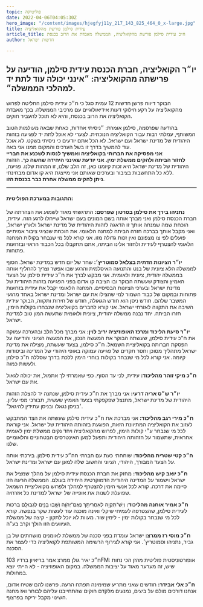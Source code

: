 ```yaml
---
topic: פוליטיקה
date: 2022-04-06T04:05:30Z
hero_image: "/content/images/hjegfyj11y_217_143_825_464_0_x-large.jpg"
title: עידית סילמן פורשת מהקואליציה
article_title: ח״כ עידית סילמן פורשת מהקואליציה, הממשלה מאבדת את הרוב בכנסת
author: חדשות ישראל

---
```

## יו״ר הקואליציה, חברת הכנסת עידית סילמן, הודיעה על פרישתה מהקואליציה: ״אינני יכולה עוד לתת יד למהלכי הממשלה״.

הבוקר דיווח פרשן חדשות 12 עמית סגל כי ח״כ עידית סילמן החליטה לפרוש מהקואליציה על רקע חילוקי דעות אידיאולוגיים עם מרכיבי הממשלה. בכך מאבדת הקואליציה את הרוב בכנסת, והיא לא תוכל להעביר חוקים.

בהודעה שפרסמה, סילמן אומרת: ״ניסיתי אחדות, כאחת שבאה מעולמות הטוב המשותף, עמלתי רבות עבור הקואליציה הנוכחית. לצערי לא אוכל לתת יד לפגיעה בזהות היהודית של מדינת ישראל ועם ישראל. לא הכל אתם יודעים כי ניסיתי בשקט. לא אוכל עוד להמשיך בדרך זו בשל הערכים והמקום ממנו אני באה.  
**אני מפסיקה את חברותי בקואליציה ואמשיך לנסות לשכנע את חבריי  
לחזור הביתה ולהקים ממשלת ימין. אני יודעת שאינני היחידה שחשה כך.** הזהות היהודית של מדינת ישראל היא זכות קיומנו כאן, זה הלב שלנו, זו המהות שלנו. פגיעה, ללא כל התחשבות בציבור ובערכים שאותם אני מייצגת היא קו אדום מבחינתי.  
**ניתן להקים ממשלה אחרת כבר בכנסת הזו**.

***

#### התגובות במערכת הפוליטית:

**נתניהו בירך את סילמן בסרטון שפרסם:** התרגשתי מאוד לשמוע את הצהרתה של חברת הכנסת סילמן ואני מברך אותה בשם המונים בעם ישראל שייחלו לרגע הזה. עידית, הוכחת שמה שמנחה אותך זו הדאגה לזהות היהודית של מדינת ישראל ולארץ ישראל, ואני מקבל אותך בברכה חזרה הביתה למחנה הלאומי. את הוכחת שנציגי ציבור אמיתיים פועלים לפי צו מצפונם ואין זכות גדולה מזו. אני קורא לכל מי שנבחר בקולות המחנה הלאומי להצטרף לעידית ולחזור אלינו הביתה, אתם תתקבלו בכל הכבוד הראוי ובזרועות פתוחות.

**יו״ר הציונות הדתית בצלאל סמוטריץ׳:** שחר של יום חדש במדינת ישראל. הסוף לממשלה הלא ציונית של בנט והתנועה האיסלמית והרגע שבו אפשר וצריך להחליף אותה בממשלה יהודית, ציונית ולאומית. אני מבקש לברך את ח״כ עידית סילמן על הצעד האמיץ והצודק שעשתה הבוקר ובו הציבה קו אדום בפני הפגיעה בזהות היהודית של מדינת ישראל ובערכי הציונות הבסיסיים. המחנה הלאומי יקבל את עידית בזרועות פתוחות ובמקום של כבוד השמור למי שהצילו את עם ישראל ומדינת ישראל באחד מרגעי המשבר שלהם. חודש ניסן הוא חודש הגאולה, חודש של חירות ותקווה, הבוקר עידית השיבה את התקווה לאזרחי ישראל. אני קורא לחברים בקואליציה שנבחרו בקולות הימין, חזרו הביתה. יחד נבנה ממשלה יהודית, ציונית ולאומית שתעשה המון טוב למדינת ישראל.

**יו״ר סיעת הליכוד ומרכז האופוזיציה יריב לוין:** אני מברך מכל הלב ובהערכה עמוקה את ח"כ עידית סילמן, שעשתה הבוקר את המעשה הנכון, את המעשה הציוני והודיעה על הפסקת חברותה בקואליציית השמאל. ח״כ סילמן, בצעד שעשתה, מצילה את מדינת ישראל מתהליך מסוכן וחסר תקדים של פגיעה עמוקה באופי היהודי של המדינה וביסודות קיומה. אני קורא לכל מי שנבחר בקולות בוחרי הימין ללכת בדרך שסללה ח"כ סילמן ולעשות כמוה.

**ח״כ מיקי זוהר מהליכוד:** עידית, לכי עד הסוף. ‏כפי שאמרתי לך אתמול, את יכולה לגאול את עם ישראל.

**יו״ר ש״ס אריה דרעי:** אני מברך את ח״כ עידית סילמן, שנתנה יד להצלת הזהות היהודית של מדינת ישראל, מתנצל שפקפקתי בצעד האמיץ שעשית, תבורכי מפי עליון. ׳בניסן נגאלו ובניסן עתידין להיגאל׳.

**ח״כ מירי רגב מהליכוד:** אני מברכת את ח״כ עידית סילמן שעשתה את הצד המתבקש לעזוב את הקואליציה המתיוונת הזאת, הפוגעת בזהותה היהודית של ישראל. אני קוראת לכל מי שנבחר ע״י קולות הימין, לפרוש מהקואליציה ויחד נקים ממשלת ימין לאומית אחראית, שתשמור על הזהותה היהודית ותפעל למען האינטרסים הבטחוניים והלאומיים שלנו.

**ח״כ קטי שטרית מהליכוד:** שוחחתי כעת עם חברתי חה״כ עידית סילמן. בירכתי אותה על הצעד המבורך, היהודי, הציוני והחשוב שלה למען עם ישראל ומדינת ישראל.

**ח״כ יואב קיש מהליכוד:** מחזק את חברת הכנסת עידית סילמן על מהלך שמציל את ישראל וישמור על המדינה היהודית הדמוקרטית היחידה בעולם. הממשלה הרעה הזו סיימה את דרכה. קורא לכל אנשי הימין להצטרף למהלך ולפרוש מקואליציית השמאל שפועלת לשנות את אופייה של ישראל למדינת כל אזרחיה.

**ח״כ אמיר אוחנה מהליכוד:** וְיֵשׁ־תִּקְוָ֥ה לְאַחֲרִיתֵ֖ךְ נְאֻם־יְהֹוָ֑ה וְשָׁ֥בוּ בָנִ֖ים לִגְבוּלָֽם׃ ברכות לעידית סילמן, שהצטרפה לעמיחי שיקלי ואינה מוכנה עוד לעשות שקר בנפשה. קורא לכל מי שנבחר בקולות ימין - לימין שור. מעוות לא יוכל לתקון - קיצה של ממשלת העיוועים הזו הולך וקרב בע"ה.

**ח״כ מוסי רז ממרצ:** ישראל עומדת בפני סכנה של ממשלת לאומנים מושחתים של בן גביר, נתניהו וסמוטריץ׳. ‏אני קורא לצירוף הרשימה המשותפת לקואליציה כדי לעצור את הסכנה.

ח״כ יאיר גולן ממרצ אמר בריאיון ברדיו 103FM: אופורטוניסטית פוליטית מהזן הכי נחות שיש, זה מערער מאוד על יציבות הממשלה. במקום האופוזיציה - לא הייתי יוצא במחולות.

**ח״כ אלי אבידר:** חודשים שאני מתריע שמימינה תפתח הרעה. ‏פרשנו להם שטיח אדום, אנחנו דורכים מולם על ביצים, נמנעים מלקדם חוקים שהתחייבנו עליהם לבוחר ואז מחנה השינוי מקבל יריקה בפרצוף.